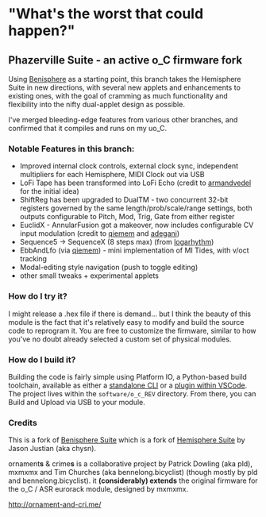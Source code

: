 "What's the worst that could happen?"
===

## Phazerville Suite - an active o_C firmware fork

Using [Benisphere](https://github.com/benirose/O_C-BenisphereSuite) as a starting point, this branch takes the Hemisphere Suite in new directions, with several new applets and enhancements to existing ones, with the goal of cramming as much functionality and flexibility into the nifty dual-applet design as possible.

I've merged bleeding-edge features from various other branches, and confirmed that it compiles and runs on my uo_C.

### Notable Features in this branch:

* Improved internal clock controls, external clock sync, independent multipliers for each Hemisphere, MIDI Clock out via USB
* LoFi Tape has been transformed into LoFi Echo (credit to [armandvedel](https://github.com/armandvedel/O_C-HemisphereSuite_log) for the initial idea)
* ShiftReg has been upgraded to DualTM - two concurrent 32-bit registers governed by the same length/prob/scale/range settings, both outputs configurable to Pitch, Mod, Trig, Gate from either register
* EuclidX - AnnularFusion got a makeover, now includes configurable CV input modulation (credit to [qiemem](https://github.com/qiemem/O_C-HemisphereSuite/tree/expanded-clock-div) and [adegani](https://github.com/adegani/O_C-HemisphereSuite))
* Sequence5 -> SequenceX (8 steps max) (from [logarhythm](https://github.com/Logarhythm1/O_C-HemisphereSuite))
* EbbAndLfo (via [qiemem](https://github.com/qiemem/O_C-HemisphereSuite/tree/trig-and-tides)) - mini implementation of MI Tides, with v/oct tracking
* Modal-editing style navigation (push to toggle editing)
* other small tweaks + experimental applets

### How do I try it?

I might release a .hex file if there is demand... but I think the beauty of this module is the fact that it's relatively easy to modify and build the source code to reprogram it. You are free to customize the firmware, similar to how you've no doubt already selected a custom set of physical modules.

### How do I build it?

Building the code is fairly simple using Platform IO, a Python-based build toolchain, available as either a [standalone CLI](https://docs.platformio.org/en/latest/core/installation/methods/installer-script.html) or a [plugin within VSCode](https://platformio.org/install/ide?install=vscode). The project lives within the `software/o_c_REV` directory. From there, you can Build and Upload via USB to your module.

### Credits

This is a fork of [Benisphere Suite](https://github.com/benirose/O_C-BenisphereSuite) which is a fork of [Hemisphere Suite](https://github.com/Chysn/O_C-HemisphereSuite) by Jason Justian (aka chysn).

ornament**s** & crime**s** is a collaborative project by Patrick Dowling (aka pld), mxmxmx and Tim Churches (aka bennelong.bicyclist) (though mostly by pld and bennelong.bicyclist). it **(considerably) extends** the original firmware for the o_C / ASR eurorack module, designed by mxmxmx.

http://ornament-and-cri.me/
